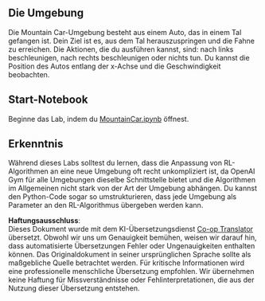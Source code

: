 <!--
CO_OP_TRANSLATOR_METADATA:
{
  "original_hash": "7bd8dc72040e98e35e7225e34058cd4e",
  "translation_date": "2025-08-24T09:39:10+00:00",
  "source_file": "lessons/6-Other/22-DeepRL/lab/README.md",
  "language_code": "de"
}
-->
## Die Umgebung

Die Mountain Car-Umgebung besteht aus einem Auto, das in einem Tal gefangen ist. Dein Ziel ist es, aus dem Tal herauszuspringen und die Fahne zu erreichen. Die Aktionen, die du ausführen kannst, sind: nach links beschleunigen, nach rechts beschleunigen oder nichts tun. Du kannst die Position des Autos entlang der x-Achse und die Geschwindigkeit beobachten.

## Start-Notebook

Beginne das Lab, indem du [MountainCar.ipynb](../../../../../../lessons/6-Other/22-DeepRL/lab/MountainCar.ipynb) öffnest.

## Erkenntnis

Während dieses Labs solltest du lernen, dass die Anpassung von RL-Algorithmen an eine neue Umgebung oft recht unkompliziert ist, da OpenAI Gym für alle Umgebungen dieselbe Schnittstelle bietet und die Algorithmen im Allgemeinen nicht stark von der Art der Umgebung abhängen. Du kannst den Python-Code sogar so umstrukturieren, dass jede Umgebung als Parameter an den RL-Algorithmus übergeben werden kann.

**Haftungsausschluss**:  
Dieses Dokument wurde mit dem KI-Übersetzungsdienst [Co-op Translator](https://github.com/Azure/co-op-translator) übersetzt. Obwohl wir uns um Genauigkeit bemühen, weisen wir darauf hin, dass automatisierte Übersetzungen Fehler oder Ungenauigkeiten enthalten können. Das Originaldokument in seiner ursprünglichen Sprache sollte als maßgebliche Quelle betrachtet werden. Für kritische Informationen wird eine professionelle menschliche Übersetzung empfohlen. Wir übernehmen keine Haftung für Missverständnisse oder Fehlinterpretationen, die aus der Nutzung dieser Übersetzung entstehen.